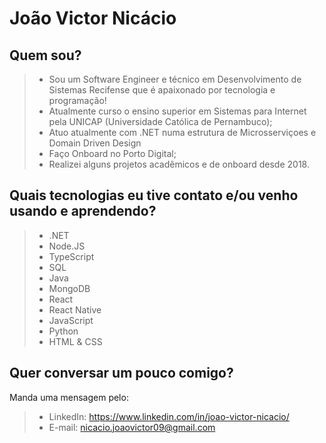 # João Victor Nicácio

## Quem sou?

> - Sou um Software Engineer e técnico em Desenvolvimento de Sistemas Recifense que é apaixonado por tecnologia e programação!
> - Atualmente curso o ensino superior em Sistemas para Internet pela UNICAP (Universidade Católica de Pernambuco);
> - Atuo atualmente com .NET numa estrutura de Microsserviçoes e Domain Driven Design
> - Faço Onboard no Porto Digital;
> - Realizei alguns projetos acadêmicos e de onboard desde 2018.

## Quais tecnologias eu tive contato e/ou venho usando e aprendendo?

> - .NET
> - Node.JS
> - TypeScript
> - SQL
> - Java
> - MongoDB
> - React
> - React Native
> - JavaScript
> - Python
> - HTML & CSS


## Quer conversar um pouco comigo?
Manda uma mensagem pelo:
> - LinkedIn: https://www.linkedin.com/in/joao-victor-nicacio/ 
> - E-mail: nicacio.joaovictor09@gmail.com




